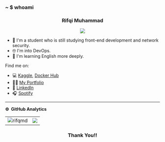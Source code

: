 ### ~ $ whoami

<!-- markdownlint-disable MD033 MD041 -->
<p align="center">
  <h3 align="center" >Rifqi Muhammad</h3>
</p>

<p align="center">
  <img src="https://readme-typing-svg.demolab.com/?lines=Junior+DevOps;&font=Fira%20Code&center=true&width=380&height=50&duration=4000&pause=1000">
</p>
<!-- markdownlint-enable MD033 -->


- 🔭 I'm a student who is still studying front-end development and network security.
- 🤓 I'm into DevOps.
- 🌱 I'm learning English more deeply.

Find me on:

- 💻 [Kaggle](https://www.kaggle.com/rfqimd), [Docker Hub]()
- ✍🏼 [My Portfolio](https://bubble-booklet-e85.notion.site/Rifqi-Muhammad-s-Portfolio-6acff0190f104d99a919e1f56bf25c79)
- 👔 [LinkedIn](https://www.linkedin.com/in/rifqi-muhammad-6137a5258/)
- 🎧 [Spotify](https://open.spotify.com/user/81y47zzsohto2z3euqtrwllfc)

<!-- [![Rodrigo's top languages](https://github-readme-stats.vercel.app/api/top-langs/?username=rodrigobdz&hide=jupyter%20notebook,html&layout=compact&langs_count=6)](https://github.com/rifqmd) -->

<!-- <p align="center">
<a href="https://github.com/rifqmd">
<img height="170em" src="https://github-readme-stats-eight-theta.vercel.app/api/top-langs/?username=rifqmd&layout=compact&langs_count=8&theme=buefy"/>
<img height="170em" src="https://github-readme-stats-eight-theta.vercel.app/api?username=rifqmd&show_icons=true&theme=buefy&include_all_commits=true&count_private=true"/>
</a>
</p> -->

***
**⚙️ &nbsp;GitHub Analytics**
<table style="width:100%">
  <tr>
    <td> <img src="https://github-readme-stats-sigma-five.vercel.app/api?username=rifqmd&show_icons=true&theme=dark&locale=en&hide_border=true" alt="rifqmd" /></td>
    <td><img src="https://github-readme-stats-sigma-five.vercel.app/api/top-langs/?username=rifqmd&theme=dark&hide_border=true&layout=compact"></td>
  </tr>
</table>

<div align="center">

### Thank You!!

</div>
